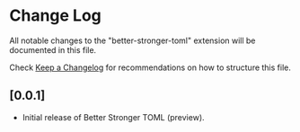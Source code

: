# Change Log

All notable changes to the "better-stronger-toml" extension will be documented in this file.

Check [Keep a Changelog](http://keepachangelog.com/) for recommendations on how to structure this file.

## [0.0.1]

- Initial release of Better Stronger TOML (preview).